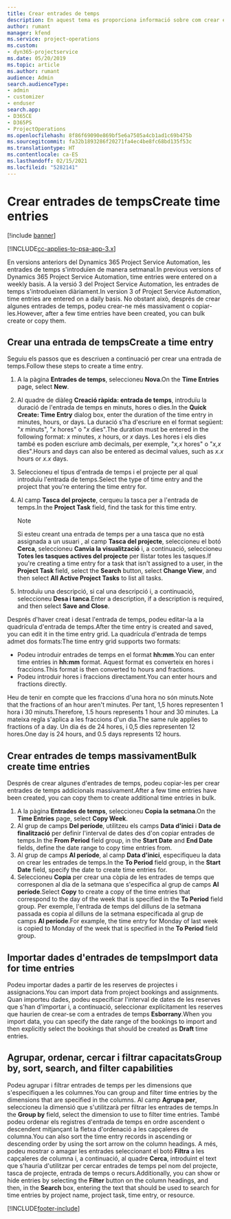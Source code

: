 ```yaml
---
title: Crear entrades de temps
description: En aquest tema es proporciona informació sobre com crear entrades de temps.
author: rumant
manager: kfend
ms.service: project-operations
ms.custom:
- dyn365-projectservice
ms.date: 05/20/2019
ms.topic: article
ms.author: rumant
audience: Admin
search.audienceType:
- admin
- customizer
- enduser
search.app:
- D365CE
- D365PS
- ProjectOperations
ms.openlocfilehash: 8f86f69090e869bf5e6a7505a4cb1ad1c69b475b
ms.sourcegitcommit: fa32b1893286f20271fa4ec4be8fc68bd135f53c
ms.translationtype: HT
ms.contentlocale: ca-ES
ms.lasthandoff: 02/15/2021
ms.locfileid: "5282141"
---
```

# <a name="create-time-entries"></a><span data-ttu-id="0399c-103">Crear entrades de temps</span><span class="sxs-lookup"><span data-stu-id="0399c-103">Create time entries</span></span>

[!include [banner](../includes/psa-now-project-operations.md)]

[!INCLUDE[cc-applies-to-psa-app-3.x](../includes/cc-applies-to-psa-app-3x.md)]

<span data-ttu-id="0399c-104">En versions anteriors del Dynamics 365 Project Service Automation, les entrades de temps s'introduïen de manera setmanal.</span><span class="sxs-lookup"><span data-stu-id="0399c-104">In previous versions of Dynamics 365 Project Service Automation, time entries were entered on a weekly basis.</span></span> <span data-ttu-id="0399c-105">A la versió 3 del Project Service Automation, les entrades de temps s'introdueixen diàriament.</span><span class="sxs-lookup"><span data-stu-id="0399c-105">In version 3 of Project Service Automation, time entries are entered on a daily basis.</span></span> <span data-ttu-id="0399c-106">No obstant això, després de crear algunes entrades de temps, podeu crear-ne més massivament o copiar-les.</span><span class="sxs-lookup"><span data-stu-id="0399c-106">However, after a few time entries have been created, you can bulk create or copy them.</span></span>

## <a name="create-a-time-entry"></a><span data-ttu-id="0399c-107">Crear una entrada de temps</span><span class="sxs-lookup"><span data-stu-id="0399c-107">Create a time entry</span></span>

<span data-ttu-id="0399c-108">Seguiu els passos que es descriuen a continuació per crear una entrada de temps.</span><span class="sxs-lookup"><span data-stu-id="0399c-108">Follow these steps to create a time entry.</span></span>

1. <span data-ttu-id="0399c-109">A la pàgina **Entrades de temps**, seleccioneu **Nova**.</span><span class="sxs-lookup"><span data-stu-id="0399c-109">On the **Time Entries** page, select **New**.</span></span>
2. <span data-ttu-id="0399c-110">Al quadre de diàleg **Creació ràpida: entrada de temps**, introduïu la duració de l'entrada de temps en minuts, hores o dies.</span><span class="sxs-lookup"><span data-stu-id="0399c-110">In the **Quick Create: Time Entry** dialog box, enter the duration of the time entry in minutes, hours, or days.</span></span> <span data-ttu-id="0399c-111">La duració s'ha d'escriure en el format següent: "*x* minuts", "*x* hores" o "*x* dies".</span><span class="sxs-lookup"><span data-stu-id="0399c-111">The duration must be entered in the following format: *x* minutes, *x* hours, or *x* days.</span></span> <span data-ttu-id="0399c-112">Les hores i els dies també es poden escriure amb decimals, per exemple, "*x,x* hores" o "*x,x* dies".</span><span class="sxs-lookup"><span data-stu-id="0399c-112">Hours and days can also be entered as decimal values, such as *x.x* hours or *x.x* days.</span></span>
3. <span data-ttu-id="0399c-113">Seleccioneu el tipus d'entrada de temps i el projecte per al qual introduïu l'entrada de temps.</span><span class="sxs-lookup"><span data-stu-id="0399c-113">Select the type of time entry and the project that you're entering the time entry for.</span></span>
4. <span data-ttu-id="0399c-114">Al camp **Tasca del projecte**, cerqueu la tasca per a l'entrada de temps.</span><span class="sxs-lookup"><span data-stu-id="0399c-114">In the **Project Task** field, find the task for this time entry.</span></span>

    > [!NOTE]
    > <span data-ttu-id="0399c-115">Si esteu creant una entrada de temps per a una tasca que no està assignada a un usuari , al camp **Tasca del projecte**, seleccioneu el botó **Cerca**, seleccioneu **Canvia la visualització** i, a continuació, seleccioneu **Totes les tasques actives del projecte** per llistar totes les tasques.</span><span class="sxs-lookup"><span data-stu-id="0399c-115">If you're creating a time entry for a task that isn't assigned to a user, in the **Project Task** field, select the **Search** button, select **Change View**, and then select **All Active Project Tasks** to list all tasks.</span></span>

5. <span data-ttu-id="0399c-116">Introduïu una descripció, si cal una descripció i, a continuació, seleccioneu **Desa i tanca**.</span><span class="sxs-lookup"><span data-stu-id="0399c-116">Enter a description, if a description is required, and then select **Save and Close**.</span></span>

<span data-ttu-id="0399c-117">Després d'haver creat i desat l'entrada de temps, podeu editar-la a la quadrícula d'entrada de temps.</span><span class="sxs-lookup"><span data-stu-id="0399c-117">After the time entry is created and saved, you can edit it in the time entry grid.</span></span> <span data-ttu-id="0399c-118">La quadrícula d'entrada de temps admet dos formats:</span><span class="sxs-lookup"><span data-stu-id="0399c-118">The time entry grid supports two formats:</span></span>

- <span data-ttu-id="0399c-119">Podeu introduir entrades de temps en el format **hh:mm**.</span><span class="sxs-lookup"><span data-stu-id="0399c-119">You can enter time entries in **hh:mm** format.</span></span> <span data-ttu-id="0399c-120">Aquest format es converteix en hores i fraccions.</span><span class="sxs-lookup"><span data-stu-id="0399c-120">This format is then converted to hours and fractions.</span></span>
- <span data-ttu-id="0399c-121">Podeu introduir hores i fraccions directament.</span><span class="sxs-lookup"><span data-stu-id="0399c-121">You can enter hours and fractions directly.</span></span>

<span data-ttu-id="0399c-122">Heu de tenir en compte que les fraccions d'una hora no són minuts.</span><span class="sxs-lookup"><span data-stu-id="0399c-122">Note that the fractions of an hour aren't minutes.</span></span> <span data-ttu-id="0399c-123">Per tant, 1,5 hores representen 1 hora i 30 minuts.</span><span class="sxs-lookup"><span data-stu-id="0399c-123">Therefore, 1.5 hours represents 1 hour and 30 minutes.</span></span> <span data-ttu-id="0399c-124">La mateixa regla s'aplica a les fraccions d'un dia.</span><span class="sxs-lookup"><span data-stu-id="0399c-124">The same rule applies to fractions of a day.</span></span> <span data-ttu-id="0399c-125">Un dia és de 24 hores, i 0,5 dies representen 12 hores.</span><span class="sxs-lookup"><span data-stu-id="0399c-125">One day is 24 hours, and 0.5 days represents 12 hours.</span></span>

## <a name="bulk-create-time-entries"></a><span data-ttu-id="0399c-126">Crear entrades de temps massivament</span><span class="sxs-lookup"><span data-stu-id="0399c-126">Bulk create time entries</span></span>

<span data-ttu-id="0399c-127">Després de crear algunes d'entrades de temps, podeu copiar-les per crear entrades de temps addicionals massivament.</span><span class="sxs-lookup"><span data-stu-id="0399c-127">After a few time entries have been created, you can copy them to create additional time entries in bulk.</span></span>

1. <span data-ttu-id="0399c-128">A la pàgina **Entrades de temps**, seleccioneu **Copia la setmana**.</span><span class="sxs-lookup"><span data-stu-id="0399c-128">On the **Time Entries** page, select **Copy Week**.</span></span>
2. <span data-ttu-id="0399c-129">Al grup de camps **Del període**, utilitzeu els camps **Data d'inici** i **Data de finalització** per definir l'interval de dates des d'on copiar entrades de temps.</span><span class="sxs-lookup"><span data-stu-id="0399c-129">In the **From Period** field group, in the **Start Date** and **End Date** fields, define the date range to copy time entries from.</span></span>
3. <span data-ttu-id="0399c-130">Al grup de camps **Al període**, al camp **Data d'inici**, especifiqueu la data on crear les entrades de temps.</span><span class="sxs-lookup"><span data-stu-id="0399c-130">In the **To Period** field group, in the **Start Date** field, specify the date to create time entries for.</span></span>
4. <span data-ttu-id="0399c-131">Seleccioneu **Copia** per crear una còpia de les entrades de temps que corresponen al dia de la setmana que s'especifica al grup de camps **Al període**.</span><span class="sxs-lookup"><span data-stu-id="0399c-131">Select **Copy** to create a copy of the time entries that correspond to the day of the week that is specified in the **To Period** field group.</span></span> <span data-ttu-id="0399c-132">Per exemple, l'entrada de temps del dilluns de la setmana passada es copia al dilluns de la setmana especificada al grup de camps **Al període**.</span><span class="sxs-lookup"><span data-stu-id="0399c-132">For example, the time entry for Monday of last week is copied to Monday of the week that is specified in the **To Period** field group.</span></span>

## <a name="import-data-for-time-entries"></a><span data-ttu-id="0399c-133">Importar dades d'entrades de temps</span><span class="sxs-lookup"><span data-stu-id="0399c-133">Import data for time entries</span></span>

<span data-ttu-id="0399c-134">Podeu importar dades a partir de les reserves de projectes i assignacions.</span><span class="sxs-lookup"><span data-stu-id="0399c-134">You can import data from project bookings and assignments.</span></span> <span data-ttu-id="0399c-135">Quan importeu dades, podeu especificar l'interval de dates de les reserves que s'han d'importar i, a continuació, seleccionar explícitament les reserves que haurien de crear-se com a entrades de temps **Esborrany**.</span><span class="sxs-lookup"><span data-stu-id="0399c-135">When you import data, you can specify the date range of the bookings to import and then explicitly select the bookings that should be created as **Draft** time entries.</span></span>

## <a name="group-by-sort-search-and-filter-capabilities"></a><span data-ttu-id="0399c-136">Agrupar, ordenar, cercar i filtrar capacitats</span><span class="sxs-lookup"><span data-stu-id="0399c-136">Group by, sort, search, and filter capabilities</span></span>

<span data-ttu-id="0399c-137">Podeu agrupar i filtrar entrades de temps per les dimensions que s'especifiquen a les columnes.</span><span class="sxs-lookup"><span data-stu-id="0399c-137">You can group and filter time entries by the dimensions that are specified in the columns.</span></span> <span data-ttu-id="0399c-138">Al camp **Agrupa per**, seleccioneu la dimensió que s'utilitzarà per filtrar les entrades de temps.</span><span class="sxs-lookup"><span data-stu-id="0399c-138">In the **Group by** field, select the dimension to use to filter time entries.</span></span> <span data-ttu-id="0399c-139">També podeu ordenar els registres d'entrada de temps en ordre ascendent o descendent mitjançant la fletxa d'ordenació a les capçaleres de columna.</span><span class="sxs-lookup"><span data-stu-id="0399c-139">You can also sort the time entry records in ascending or descending order by using the sort arrow on the column headings.</span></span> <span data-ttu-id="0399c-140">A més, podeu mostrar o amagar les entrades seleccionant el botó **Filtra** a les capçaleres de columna i, a continuació, al quadre **Cerca**, introduint el text que s'hauria d'utilitzar per cercar entrades de temps pel nom del projecte, tasca de projecte, entrada de temps o recurs.</span><span class="sxs-lookup"><span data-stu-id="0399c-140">Additionally, you can show or hide entries by selecting the **Filter** button on the column headings, and then, in the **Search** box, entering the text that should be used to search for time entries by project name, project task, time entry, or resource.</span></span>


[!INCLUDE[footer-include](../includes/footer-banner.md)]